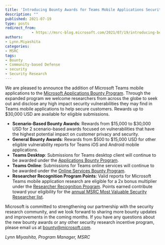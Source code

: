 ```yaml
---
title: 'Introducing Bounty Awards for Teams Mobile Applications Security Research'
description: ""
published: 2021-07-19
type: posts
redirect_from:
            - https://msrc-blog.microsoft.com/2021/07/19/introducing-bounty-awards-for-teams-mobile-applications-security-research/
authors:
- Lynn.Miyashita
categories:
- MSRC
tags:
- Bounty
- Community-based Defense
- security
- Security Research
---
```

We are pleased to announce the addition of Microsoft Teams mobile applications to the [Microsoft Applications Bounty Program](https://www.microsoft.com/en-us/msrc/bounty-applications). Through the expanded program we welcome researchers from across the globe to seek out and disclose any high impact security vulnerabilities they may find in Teams mobile applications to help secure customers. Rewards up to \$30,000 USD are available for eligible submissions.

- **Scenario-Based Bounty Awards**: Rewards from $15,000 to $30,000 USD for 2 scenario-based awards focused on vulnerabilities that have the highest potential impact on customer privacy and security.
- **General Bounty Awards**: Rewards from $500 to $15,000 USD for other eligible vulnerability reports for Teams iOS and Android mobile applications.
- **Teams Desktop**: Submissions for Teams desktop client will continue to be awarded under the [Applications Bounty Program](https://www.microsoft.com/en-us/msrc/bounty-applications).
- **Teams Online**: Submissions for Teams online services will continue to be awarded under the [Online Services Bounty Program](https://www.microsoft.com/en-us/msrc/bounty-online-services?rtc=1).
- **Researcher Recognition Program Points**: Valid reports for Microsoft Teams mobile application research are eligible for a 2x bonus multiplier under the [Researcher Recognition Program](https://www.microsoft.com/en-us/msrc/researcher-recognition-program). Points earned contribute toward your eligibility for the [annual MSRC Most Valuable Security Researcher list](https://msrc-blog.microsoft.com/2021/02/10/msrc-security-researcher-recognition-2021/).

Microsoft is committed to strengthening our partnership with the security research community, and we look forward to sharing more bounty updates and improvements in the coming months. If you have any questions about the new bounty awards or any other security research incentive program, please email us at [bounty@microsoft.com](mailto:bounty@microsoft.com).

_Lynn Miyashita, Program Manager, MSRC_
